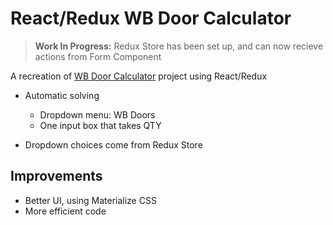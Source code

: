 # React/Redux WB Door Calculator

>**Work In Progress:** Redux Store has been set up, and can now recieve actions from Form Component

A recreation of [WB Door Calculator](https://github.com/MikeM711/WB-Door-Calculator) project using React/Redux

- Automatic solving
  - Dropdown menu: WB Doors
  - One input box that takes QTY
  
- Dropdown choices come from Redux Store

## Improvements

- Better UI, using Materialize CSS
- More efficient code